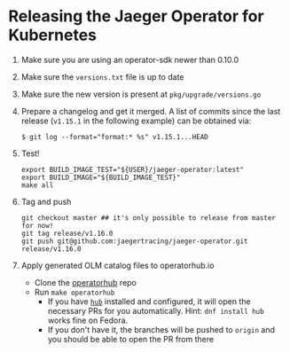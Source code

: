 # Releasing the Jaeger Operator for Kubernetes

1. Make sure you are using an operator-sdk newer than 0.10.0

1. Make sure the `versions.txt` file is up to date

1. Make sure the new version is present at `pkg/upgrade/versions.go`

1. Prepare a changelog and get it merged. A list of commits since the last release (`v1.15.1` in the following example) can be obtained via:

    ```
    $ git log --format="format:* %s" v1.15.1...HEAD
    ```

1. Test!

    ```
    export BUILD_IMAGE_TEST="${USER}/jaeger-operator:latest"
    export BUILD_IMAGE="${BUILD_IMAGE_TEST}"
    make all
    ```

1. Tag and push

    ```
    git checkout master ## it's only possible to release from master for now!
    git tag release/v1.16.0
    git push git@github.com:jaegertracing/jaeger-operator.git release/v1.16.0
    ```

1. Apply generated OLM catalog files to operatorhub.io

    * Clone the [operatorhub](https://github.com/operator-framework/community-operators) repo
    * Run `make operatorhub`
      - If you have [`hub`](https://hub.github.com/) installed and configured, it will open the necessary PRs for you automatically. Hint: `dnf install hub` works fine on Fedora.
      - If you don't have it, the branches will be pushed to `origin` and you should be able to open the PR from there
